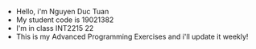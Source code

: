 * Hello, i'm Nguyen Duc Tuan
* My student code is 19021382
* I'm in class INT2215 22
* This is my Advanced Programming Exercises and i'll update it weekly!
